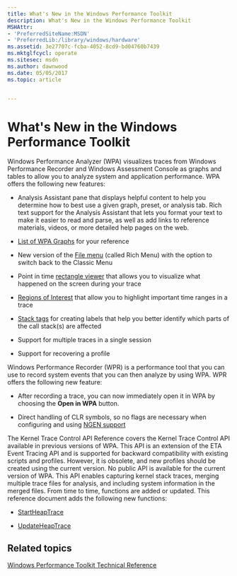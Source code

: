 ```yaml
---
title: What's New in the Windows Performance Toolkit
description: What's New in the Windows Performance Toolkit
MSHAttr:
- 'PreferredSiteName:MSDN'
- 'PreferredLib:/library/windows/hardware'
ms.assetid: 3e27707c-fcba-4052-8cd9-bd04760b7439
ms.mktglfcycl: operate
ms.sitesec: msdn
ms.author: dawnwood
ms.date: 05/05/2017
ms.topic: article


---
```


# What's New in the Windows Performance Toolkit


Windows Performance Analyzer (WPA) visualizes traces from Windows Performance Recorder and Windows Assessment Console as graphs and tables to allow you to analyze system and application performance. WPA offers the following new features:

-   Analysis Assistant pane that displays helpful content to help you determine how to best use a given graph, preset, or analysis tab. Rich text support for the Analysis Assistant that lets you format your text to make it easier to read and parse, as well as add links to reference materials, videos, or more detailed help pages on the web.

-   [List of WPA Graphs](list-of-wpa-graphs.md) for your reference

-   New version of the [File menu](introduction-to-the-wpa-user-interface.md) (called Rich Menu) with the option to switch back to the Classic Menu

-   Point in time [rectangle viewer](how-to-use-the-rectangle-viewer.md) that allows you to visualize what happened on the screen during your trace

-   [Regions of Interest](regions-of-interest.md) that allow you to highlight important time ranges in a trace

-   [Stack tags](stack-tags.md) for creating labels that help you better identify which parts of the call stack(s) are affected

-   Support for multiple traces in a single session

-   Support for recovering a profile

Windows Performance Recorder (WPR) is a performance tool that you can use to record system events that you can then analyze by using WPA. WPR offers the following new feature:

-   After recording a trace, you can now immediately open it in WPA by choosing the **Open in WPA** button.

-   Direct handling of CLR symbols, so no flags are necessary when configuring and using [NGEN support](using-clr-40-ngen-pdb-support.md)

The Kernel Trace Control API Reference covers the Kernel Trace Control API available in previous versions of WPA. This API is an extension of the ETA Event Tracing API and is supported for backward compatibility with existing scripts and profiles. However, it is obsolete, and new profiles should be created using the current version. No public API is available for the current version of WPA. This API enables capturing kernel stack traces, merging multiple trace files for analysis, and including system information in the merged files. From time to time, functions are added or updated. This reference document adds the following new functions:

-   [StartHeapTrace](startheaptrace.md)

-   [UpdateHeapTrace](updateheaptrace.md)

## Related topics


[Windows Performance Toolkit Technical Reference](windows-performance-toolkit-technical-reference.md)

 

 







